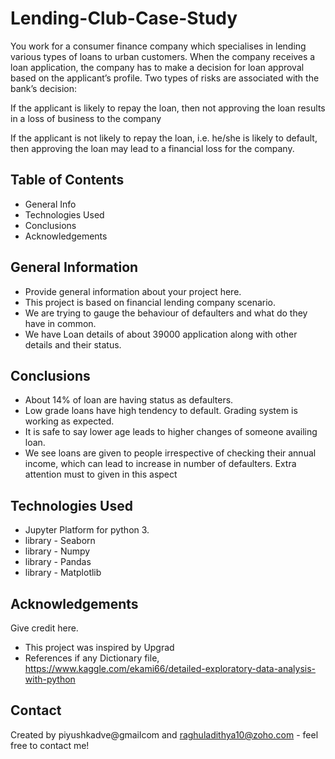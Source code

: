 # Lending-Club-Case-Study

You work for a consumer finance company which specialises in lending various types of loans to urban customers. When the company receives a loan application, the company has to make a decision for loan approval based on the applicant’s profile. Two types of risks are associated with the bank’s decision:

If the applicant is likely to repay the loan, then not approving the loan results in a loss of business to the company

If the applicant is not likely to repay the loan, i.e. he/she is likely to default, then approving the loan may lead to a financial loss for the company.


## Table of Contents
* General Info
* Technologies Used
* Conclusions
* Acknowledgements

<!-- You can include any other section that is pertinent to your problem -->

## General Information
- Provide general information about your project here.
- This project is based on financial lending company scenario.
- We are trying to gauge the behaviour of defaulters and what do they have in common.
- We have Loan details of about 39000 application along with other details and their status.

<!-- You don't have to answer all the questions - just the ones relevant to your project. -->

## Conclusions
- About 14% of loan are having status as defaulters.
- Low grade loans have high tendency to default. Grading system is working as expected.
- It is safe to say lower age leads to higher changes of someone availing loan.
- We see loans are given to people irrespective of checking their annual income, which can lead to increase in number of defaulters. 
Extra attention must to given in this aspect

<!-- You don't have to answer all the questions - just the ones relevant to your project. -->


## Technologies Used
- Jupyter Platform for python 3.
- library - Seaborn
- library - Numpy
- library - Pandas
- library - Matplotlib

<!-- As the libraries versions keep on changing, it is recommended to mention the version of library used in this project -->

## Acknowledgements
Give credit here.
- This project was inspired by Upgrad
- References if any Dictionary file, https://www.kaggle.com/ekami66/detailed-exploratory-data-analysis-with-python


## Contact
Created by piyushkadve@gmailcom and raghuladithya10@zoho.com - feel free to contact me!


<!-- Optional -->
<!-- ## License -->
<!-- This project is open source and available under the [... License](). -->

<!-- You don't have to include all sections - just the one's relevant to your project -->